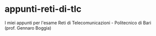 # appunti-reti-di-tlc
I miei appunti per l'esame Reti di Telecomunicazioni - Politecnico di Bari (prof. Gennaro Boggia)
